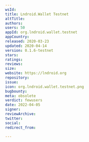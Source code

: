 ```yaml
---
wsId: 
title: Lndroid.Wallet Testnet
altTitle: 
authors: 
users: 50
appId: org.lndroid.wallet.testnet
appCountry: 
released: 2020-03-23
updated: 2020-04-14
version: 0.1.6-testnet
stars: 
ratings: 
reviews: 
size: 
website: https://lndroid.org
repository: 
issue: 
icon: org.lndroid.wallet.testnet.png
bugbounty: 
meta: obsolete
verdict: fewusers
date: 2022-04-05
signer: 
reviewArchive: 
twitter: 
social: 
redirect_from: 

---
```


